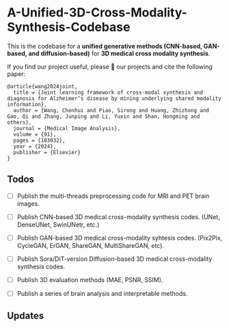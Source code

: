 # A-Unified-3D-Cross-Modality-Synthesis-Codebase
This is the codebase for a **unified generative methods (CNN-based, GAN-based, and diffusion-based)** for **3D medical cross modality synthesis**. 

If you find our project useful, please 🌟 our projects and cite the following paper:

```
@article{wang2024joint,
  title = {Joint learning framework of cross-modal synthesis and diagnosis for Alzheimer’s disease by mining underlying shared modality information},
  author = {Wang, Chenhui and Piao, Sirong and Huang, Zhizhong and Gao, Qi and Zhang, Junping and Li, Yuxin and Shan, Hongming and others},
  journal = {Medical Image Analysis},
  volume = {91},
  pages = {103032},
  year = {2024},
  publisher = {Elsevier}
}
```

## Todos
* [ ] Publish the multi-threads preprocessing code for MRI and PET brain images.
* [ ] Publish CNN-based 3D medical cross-modality synthesis codes. (UNet, DenseUNet, SwinUNetr, etc.)
* [ ] Publish GAN-based 3D medical cross-modality syhtesis codes. (Pix2Pix, CycleGAN, ErGAN, ShareGAN, MultiShareGAN, etc).
* [ ] Publish Sora/DiT-version Diffusion-based 3D medical cross-modality synthesis codes.
* [ ] Publish 3D evaluation methods (MAE, PSNR, SSIM).
* [ ] Publish a series of brain analysis and interpretable methods.


## Updates
